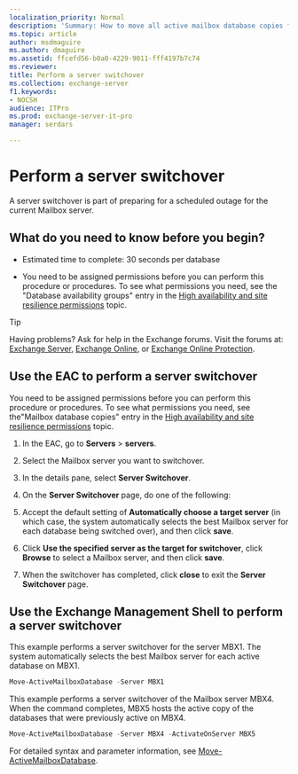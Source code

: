 ```yaml
---
localization_priority: Normal
description: 'Summary: How to move all active mailbox database copies from their current Mailbox server to one or more other Mailbox servers in an Exchange Server 2016 or Exchange Server 2019 DAG.'
ms.topic: article
author: msdmaguire
ms.author: dmaguire
ms.assetid: ffcefd56-b0a0-4229-9011-fff4197b7c74
ms.reviewer:
title: Perform a server switchover
ms.collection: exchange-server
f1.keywords:
- NOCSH
audience: ITPro
ms.prod: exchange-server-it-pro
manager: serdars

---
```


# Perform a server switchover

A server switchover is part of preparing for a scheduled outage for the current Mailbox server.

## What do you need to know before you begin?

- Estimated time to complete: 30 seconds per database

- You need to be assigned permissions before you can perform this procedure or procedures. To see what permissions you need, see the "Database availability groups" entry in the [High availability and site resilience permissions](../../permissions/feature-permissions/ha-permissions.md) topic.

> [!TIP]
> Having problems? Ask for help in the Exchange forums. Visit the forums at: [Exchange Server](https://go.microsoft.com/fwlink/p/?linkId=60612), [Exchange Online](https://go.microsoft.com/fwlink/p/?linkId=267542), or [Exchange Online Protection](https://go.microsoft.com/fwlink/p/?linkId=285351).

## Use the EAC to perform a server switchover

You need to be assigned permissions before you can perform this procedure or procedures. To see what permissions you need, see the"Mailbox database copies" entry in the [High availability and site resilience permissions](../../permissions/feature-permissions/ha-permissions.md) topic.

1. In the EAC, go to **Servers** \> **servers**.

2. Select the Mailbox server you want to switchover.

3. In the details pane, select **Server Switchover**.

4. On the **Server Switchover** page, do one of the following:

1. Accept the default setting of **Automatically choose a target server** (in which case, the system automatically selects the best Mailbox server for each database being switched over), and then click **save**.

2. Click **Use the specified server as the target for switchover**, click **Browse** to select a Mailbox server, and then click **save**.

5. When the switchover has completed, click **close** to exit the **Server Switchover** page.

## Use the Exchange Management Shell to perform a server switchover

This example performs a server switchover for the server MBX1. The system automatically selects the best Mailbox server for each active database on MBX1.

```powershell
Move-ActiveMailboxDatabase -Server MBX1
```

This example performs a server switchover of the Mailbox server MBX4. When the command completes, MBX5 hosts the active copy of the databases that were previously active on MBX4.

```powershell
Move-ActiveMailboxDatabase -Server MBX4 -ActivateOnServer MBX5
```

For detailed syntax and parameter information, see [Move-ActiveMailboxDatabase](https://docs.microsoft.com/powershell/module/exchange/move-activemailboxdatabase).
